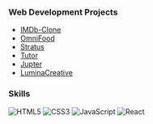 


### Web Development Projects

- [IMDb-Clone](https://imdb-clone-js.netlify.app)
- [OmniFood](https://omnifood-01.netlify.app)
- [Stratus](https://stratus-js.netlify.app/)
- [Tutor](https://tutor-03.netlify.app)
- [Jupter](https://jupter.netlify.app)
- [LuminaCreative](https://lumina-creative-02.netlify.app)

### Skills

![HTML5](https://img.shields.io/badge/HTML5-E34F26?style=flat&logo=html5&logoColor=white)
![CSS3](https://img.shields.io/badge/CSS3-1572B6?style=flat&logo=css3&logoColor=white)
![JavaScript](https://img.shields.io/badge/JavaScript-F7DF1E?style=flat&logo=javascript&logoColor=black)
![React](https://img.shields.io/badge/React-61DAFB?style=flat&logo=react&logoColor=black)

<!--
**jsierradiaz/jsierradiaz** is a ✨ _special_ ✨ repository because its `README.md` (this file) appears on your GitHub profile.

Here are some ideas to get you started:

- 🔭 I’m currently working on ...
- 🌱 I’m currently learning ...
- 👯 I’m looking to collaborate on ...
- 🤔 I’m looking for help with ...
- 💬 Ask me about ...
- 📫 How to reach me: ...
- 😄 Pronouns: ...
- ⚡ Fun fact: ...
-->
